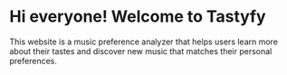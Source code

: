 # Hi everyone! Welcome to Tastyfy 
This website is a music preference analyzer that helps users learn more about their tastes and discover new music that matches their personal preferences.
